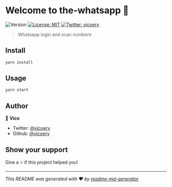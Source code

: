 # Welcome to the-whatsapp 👋
![Version](https://img.shields.io/badge/version-1.0.0-blue.svg?cacheSeconds=2592000)
[![License: MIT](https://img.shields.io/badge/License-MIT-yellow.svg)](#)
[![Twitter: vicoerv](https://img.shields.io/twitter/follow/vicoerv.svg?style=social)](https://twitter.com/vicoerv)

> Whatsapp login and scan numbers

## Install

```sh
yarn install
```

## Usage

```sh
yarn start
```

## Author

👤 **Vico**

* Twitter: [@vicoerv](https://twitter.com/vicoerv)
* Github: [@vicoerv](https://github.com/vicoerv)

## Show your support

Give a ⭐️ if this project helped you!


***
_This README was generated with ❤️ by [readme-md-generator](https://github.com/kefranabg/readme-md-generator)_